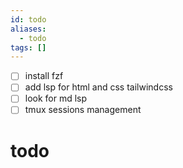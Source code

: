 ```yaml
---
id: todo
aliases:
  - todo
tags: []
---
```


- [ ] install fzf
- [ ] add lsp for html and css tailwindcss
- [ ] look for md lsp
- [ ] tmux sessions management

# todo

